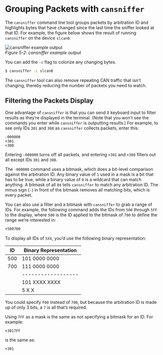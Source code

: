 
# Grouping Packets with `cansniffer`

The `cansniffer` command line tool groups packets by arbitration ID and highlights bytes that have changed since the last time the sniffer looked at that ID. For example, the figure below shows the result of running `cansniffer` on the device `slcan0`.

![cansniffer example output](figure-5-2.png)  
*Figure 5-2: cansniffer example output*

You can add the `-c` flag to colorize any changing bytes.

```bash
$ cansniffer -c slcan0
```

The `cansniffer` tool can also remove repeating CAN traffic that isn’t changing, thereby reducing the number of packets you need to watch.

## Filtering the Packets Display

One advantage of `cansniffer` is that you can send it keyboard input to filter results as they’re displayed in the terminal. (Note that you won’t see the commands you enter while `cansniffer` is outputting results.) For example, to see only IDs `301` and `308` as `cansniffer` collects packets, enter this:

```
-000000
+301
+308
```

Entering `-000000` turns off all packets, and entering `+301` and `+308` filters out all except IDs `301` and `308`.

The `-000000` command uses a bitmask, which does a bit-level comparison against the arbitration ID. Any binary value of `1` used in a mask is a bit that has to be true, while a binary value of `0` is a wildcard that can match anything. A bitmask of all `0`s tells `cansniffer` to match any arbitration ID. The minus sign (`-`) in front of the bitmask removes all matching bits, which is every packet.

You can also use a filter and a bitmask with `cansniffer` to grab a range of IDs. For example, the following command adds the IDs from `500` through `5FF` to the display, where `500` is the ID applied to the bitmask of `700` to define the range we’re interested in:

```bash
+500700
```

To display all IDs of `5XX`, you’d use the following binary representation:

| ID  | Binary Representation |
| --- | --------------------- |
| 500 | 101 0000 0000         |
| 700 | 111 0000 0000         |
|     | ------------------    |
|     | 101 XXXX XXXX         |
|     | 5 X X                 |

You could specify `F00` instead of `700`, but because the arbitration ID is made up of only 3 bits, a `7` is all that’s required.

Using `7FF` as a mask is the same as not specifying a bitmask for an ID. For example:

```bash
+3017FF
```

is the same as:

```bash
+301
```
```
